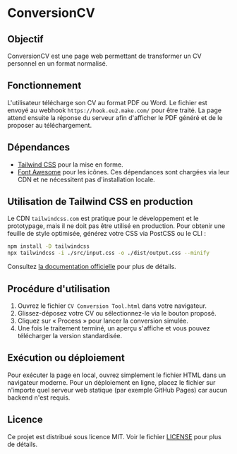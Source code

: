 # ConversionCV

## Objectif
ConversionCV est une page web permettant de transformer un CV personnel en un format normalisé.

## Fonctionnement
L'utilisateur télécharge son CV au format PDF ou Word. Le fichier est envoyé au webhook `https://hook.eu2.make.com/` pour être traité. La page attend ensuite la réponse du serveur afin d'afficher le PDF généré et de le proposer au téléchargement.

## Dépendances
- [Tailwind CSS](https://cdn.tailwindcss.com) pour la mise en forme.
- [Font Awesome](https://cdnjs.cloudflare.com/ajax/libs/font-awesome) pour les icônes.
Ces dépendances sont chargées via leur CDN et ne nécessitent pas d'installation locale.

## Utilisation de Tailwind CSS en production
Le CDN `tailwindcss.com` est pratique pour le développement et le prototypage, mais il ne doit pas être utilisé en production. Pour obtenir une feuille de style optimisée, générez votre CSS via PostCSS ou le CLI :

```bash
npm install -D tailwindcss
npx tailwindcss -i ./src/input.css -o ./dist/output.css --minify
```

Consultez [la documentation officielle](https://tailwindcss.com/docs/installation) pour plus de détails.

## Procédure d'utilisation
1. Ouvrez le fichier `CV Conversion Tool.html` dans votre navigateur.
2. Glissez-déposez votre CV ou sélectionnez-le via le bouton proposé.
3. Cliquez sur « Process » pour lancer la conversion simulée.
4. Une fois le traitement terminé, un aperçu s'affiche et vous pouvez télécharger la version standardisée.

## Exécution ou déploiement
Pour exécuter la page en local, ouvrez simplement le fichier HTML dans un navigateur moderne. Pour un déploiement en ligne, placez le fichier sur n'importe quel serveur web statique (par exemple GitHub Pages) car aucun backend n'est requis.

## Licence
Ce projet est distribué sous licence MIT. Voir le fichier [LICENSE](LICENSE) pour plus de détails.
